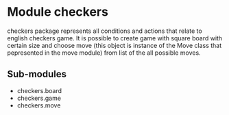 Module checkers
===============
checkers package represents all conditions and actions
that relate to english checkers game.
It is possible to create game with square board with certain size
and choose move (this object is instance of the Move class
that pepresented in the move module) from list of the all
possible moves.

Sub-modules
-----------
* checkers.board
* checkers.game
* checkers.move